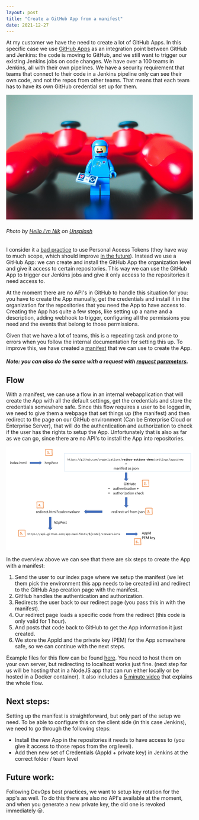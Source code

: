 ```yaml
---
layout: post
title: "Create a GitHub App from a manifest"
date: 2021-12-27
---
```


At my customer we have the need to create a lot of GitHub Apps. In this specific case we use [GitHub Apps](https://docs.github.com/en/developers/apps/building-github-apps/creating-a-github-app) as an integration point between GitHub and Jenkins: the code is moving to GitHub, and we still want to trigger our existing Jenkins jobs on code changes. We have over a 100 teams in Jenkins, all with their own pipelines. We have a security requirement that teams that connect to their code in a Jenkins pipeline only can see their own code, and not the repos from other teams. That means that each team has to have its own GitHub credential set up for them.

![Image of a LEGO figurine dressed in a space suite with a happy expression](/images/20211227/hello-i-m-nik-kLq9cLl5vbs-unsplash.jpg)
###### Photo by <a href="https://unsplash.com/@helloimnik?utm_source=unsplash&utm_medium=referral&utm_content=creditCopyText">Hello I'm Nik</a> on <a href="https://unsplash.com/collections/3589562/robot-like-figures?utm_source=unsplash&utm_medium=referral&utm_content=creditCopyText">Unsplash</a>
  

I consider it a [bad practice](/blog/2022/01/03/GitHub-Tokens) to use Personal Access Tokens (they have way to much scope, which should improve [in the future](https://github.com/github/roadmap/issues/184)). Instead we use a GitHub App: we can create and install the GitHub App the organization level and give it access to certain repositories. This way we can use the GitHub App to trigger our Jenkins jobs and give it only access to the repositories it need access to.

At the moment there are no API's in GitHub to handle this situation for you: you have to create the App manually, get the credentials and install it in the organization for the repositories that you need the App to have access to. Creating the App has quite a few steps, like setting up a name and a description, adding webhook to trigger, configuring all the permissions you need and the events that belong to those permissions.

Given that we have a lot of teams, this is a repeating task and prone to errors when you follow the internal documentation for setting this up. To improve this, we have created a [manifest](https://docs.github.com/en/developers/apps/building-github-apps/creating-a-github-app-from-a-manifest) that we can use to create the App. 
##### Note: you can also do the same with a request with [request parameters](https://docs.github.com/en/developers/apps/building-github-apps/creating-a-github-app-using-url-parameters).

## Flow
With a manifest, we can use a flow in an internal webapplication that will create the App with all the default settings, get the credentials and store the credentials somewhere safe. Since this flow requires a user to be logged in, we need to give them a webpage that set things up (the manifest) and then redirect to the page on our GitHub environment (Can be Enterprise Cloud or Enterprise Server), that will do the authentication and authorization to check if the user has the rights to setup the App. Unfortunately that is also as far as we can go, since there are no API's to install the App into repositories.

![Overview of the steps in the creation flow](/images/20211227/20211227_Flow.png)  

In the overview above we can see that there are six steps to create the App with a manifest:
1. Send the user to our index page where we setup the manifest (we let them pick the environment this app needs to be created in) and redirect to the GitHub App creation page with the manifest.
1. GitHub handles the authentication and authorization.
1. Redirects the user back to our redirect page (you pass this in with the manifest).
1. Our redirect page loads a specific code from the redirect (this code is only valid for 1 hour).
1. And posts that code back to GitHub to get the App information it just created.
1. We store the AppId and the private key (PEM) for the App somewhere safe, so we can continue with the next steps.

Example files for this flow can be found [here](https://github.com/rajbos/create-github-app-from-manifest). You need to host them on your own server, but redirecting to localhost works just fine. (next step for us will be hosting that in a NodeJS app that can run either locally or be hosted in a Docker container). It also includes a [5 minute video](https://www.youtube.com/watch?v=PAR22TjG6Wg) that explains the whole flow.

## Next steps:
Setting up the manifest is straightforward, but only part of the setup we need. To be able to configure this on the client side (in this case Jenkins), we need to go through the following steps:

* Install the new App in the repositories it needs to have access to (you give it access to those repos from the org level).
* Add then new set of Credentials (AppId + private key) in Jenkins at the correct folder / team level

## Future work:
Following DevOps best practices, we want to setup key rotation for the app's as well. To do this there are also no API's available at the moment, and when you generate a new private key, the old one is revoked immediately 😒.